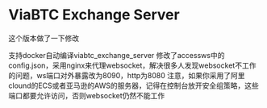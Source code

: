 # ViaBTC Exchange Server

这个版本做了一下修改

支持docker自动编译viabtc_exchange_server
修改了accessws中的config.json，采用nginx来代理websocket，解决很多人发现websocket不工作的问题，ws端口对外暴露改为8090，http为8080
注意，如果你采用了阿里clound的ECS或者亚马逊的AWS的服务器，记得在控制台放开安全组策略，这些端口都要允许访问，否则websocket仍然不能工作

